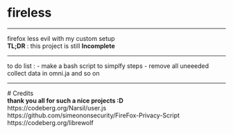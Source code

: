 # fireless
--------------------------------------------------
firefox less evil with my custom setup
<br>
<b>TL;DR</b>
: this project is still
<b> Incomplete </b>
<hr>
to do list :
- make a bash script to simplfy steps
- remove all uneeeded collect data in omni.ja and so on
<hr>
# Credits
<br>
<b> thank you all for such a nice projects :D </b>
<br>
https://codeberg.org/Narsil/user.js
<br>
https://github.com/simeononsecurity/FireFox-Privacy-Script
<br>
https://codeberg.org/librewolf
